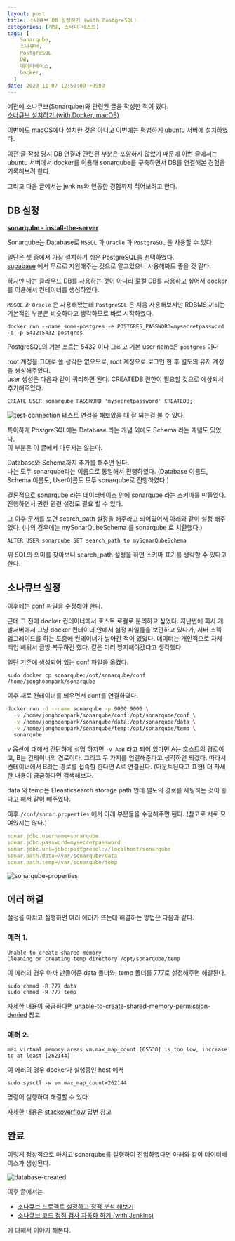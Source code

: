 ```yaml
---
layout: post
title: 소나큐브 DB 설정하기 (with PostgreSQL)
categories: [개발, 스터디-테스트]
tags: [
    Sonarqube,
    소나큐브,
    PostgreSQL
    DB,
    데이터베이스,
    Docker,
  ]
date: 2023-11-07 12:50:00 +0900
---
```


예전에 소나큐브(Sonarqube)와 관련된 글을 작성한 적이 있다.  
[소나큐브 설치하기 (with Docker, macOS)](/2023/08/02/install-sonarqube-with-docker-in-local-macos)

이번에도 macOS에다 설치한 것은 아니고 이번에는 평범하게 ubuntu 서버에 설치하였다.

이전 글 작성 당시 DB 연결과 관련된 부분은 포함하지 않았기 때문에
이번 글에서는 ubuntu 서버에서 docker를 이용해 sonarqube를 구축하면서 DB를 연결해본 경험을 기록해보려 한다.

그리고 다음 글에서는 jenkins와 연동한 경험까지 적어보려고 한다.

## DB 설정

**[sonarqube - install-the-server](https://docs.sonarsource.com/sonarqube/latest/setup-and-upgrade/install-the-server/)**

Sonarqube는 Database로 `MSSQL` 과 `Oracle` 과 `PostgreSQL` 을 사용할 수 있다.

일단은 셋 중에서 가장 설치하기 쉬운 PostgreSQL을 선택하였다.  
[supabase](https://supabase.com/) 에서 무료로 지원해주는 것으로 알고있으니 사용해봐도 좋을 것 같다.

하지만 나는 클라우드 DB를 사용하는 것이 아니라 로컬 DB를 사용하고 싶어서
docker를 이용해서 컨테이너를 생성하였다.

`MSSQL` 과 `Oracle` 은 사용해봤는데 `PostgreSQL` 은 처음 사용해보지만 RDBMS 끼리는 기본적인 부분은 비슷하다고 생각하므로 바로 시작하였다.

```
docker run --name some-postgres -e POSTGRES_PASSWORD=mysecretpassword -d -p 5432:5432 postgres
```

PostgreSQL의 기본 포트는 5432 이다
그리고 기본 user name은 `postgres` 이다

root 계정을 그대로 쓸 생각은 없으므로, root 계정으로 로그인 한 후 별도의 유저 계정을 생성해주었다.  
user 생성은 다음과 같이 쿼리하면 된다. CREATEDB 권한이 필요할 것으로 예상되서 추가해주었다.

```
CREATE USER sonarqube PASSWORD 'mysecretpassword' CREATEDB;
```

![test-connection](/assets/images/2023-11-06-sonarqube-db-config/test-connection.png)
테스트 연결을 해보았을 때 잘 되는걸 볼 수 있다.

특이하게 PostgreSQL에는 Database 라는 개념 외에도 Schema 라는 개념도 있었다.  
이 부분은 이 글에서 다루지는 않는다.

Database와 Schema까지 추가를 해주면 된다.  
나는 모두 sonarqube라는 이름으로 통일해서 진행하였다. (Database 이름도, Schema 이름도, User이름도 모두 sonarqube로 진행하였다.)

결론적으로 sonarqube 라는 데이터베이스 안에 sonarqube 라는 스키마를 만들었다. 진행하면서 권한 관련 설정도 필요 할 수 있다.

그 이후 문서를 보면 search_path 설정을 해주라고 되어있어서 아래와 같이 설정 해주었다.
(나의 경우에는 mySonarQubeSchema 를 sonarqube 로 치환했다.)

```
ALTER USER sonarqube SET search_path to mySonarQubeSchema
```

위 SQL의 의미를 찾아보니 search_path 설정을 하면 스키마 표기를 생략할 수 있다고 한다.

## 소나큐브 설정

이후에는 conf 파일을 수정해야 한다.

근데 그 전에 docker 컨테이너에서 호스트 로컬로 분리하고 싶었다.
지난번에 회사 개발서버에서 그냥 docker 컨테이너 안에서 설정 파일들을 보관하고 있다가, 서버 스펙 업그레이드를 하는 도중에 컨테이너가 날아간 적이 있었다. 데이터는 개인적으로 자체 백업 해둬서 금방 복구하긴 했다.
같은 미리 방지해야겠다고 생각했다.

일단 기존에 생성되어 있는 conf 파일을 옮겼다.

```
sudo docker cp sonarqube:/opt/sonarqube/conf /home/jonghoonpark/sonarqube
```

이후 새로 컨테이너를 띄우면서 conf를 연결하였다.

```sh
docker run -d --name sonarqube -p 9000:9000 \
  -v /home/jonghoonpark/sonarqube/conf:/opt/sonarqube/conf \
  -v /home/jonghoonpark/sonarqube/data:/opt/sonarqube/data \
  -v /home/jonghoonpark/sonarqube/temp:/opt/sonarqube/temp \
  sonarqube
```

v 옵션에 대해서 간단하게 설명 하자면 `-v A:B` 라고 되어 있다면
A는 호스트의 경로이고, B는 컨테이너의 경로이다. 그리고 두 가지를 연결해준다고 생각하면 되겠다.
따라서 컨테이너에서 B라는 경로를 접속할 한다면 A로 연결된다. (마운트된다고 표현)
더 자세한 내용이 궁금하다면 검색해보자.

data 와 temp는 Eleasticsearch storage path 인데 별도의 경로를 세팅하는 것이 좋다고 해서 같이 빼주었다.

이후 `/conf/sonar.properties` 에서 아래 부분들을 수정해주면 된다. (참고로 서로 모여있지는 않다.)

```yml
sonar.jdbc.username=sonarqube
sonar.jdbc.password=mysecretpassword
sonar.jdbc.url=jdbc:postgresql://localhost/sonarqube
sonar.path.data=/var/sonarqube/data
sonar.path.temp=/var/sonarqube/temp
```

![sonarqube-properties](/assets/images/2023-11-06-sonarqube-db-config/sonarqube-properties.png)

## 에러 해결

설정을 마치고 실행하면 여러 에러가 뜨는데 해결하는 방법은 다음과 같다.

### 에러 1.

```
Unable to create shared memory
Cleaning or creating temp directory /opt/sonarqube/temp
```

이 에러의 경우 아까 만들어준 data 폴더와, temp 폴더를 777로 설정해주면 해결된다.

```
sudo chmod -R 777 data
sudo chmod -R 777 temp
```

자세한 내용이 궁금하다면 [unable-to-create-shared-memory-permission-denied](https://community.sonarsource.com/t/unable-to-create-shared-memory-permission-denied/61498) 참고

### 에러 2.

```
max virtual memory areas vm.max_map_count [65530] is too low, increase to at least [262144]
```

이 에러의 경우 docker가 실행중인 host 에서

```
sudo sysctl -w vm.max_map_count=262144
```

명령어 실행하여 해결할 수 있다.

자세한 내용은 [stackoverflow](https://stackoverflow.com/a/57998152) 답변 참고

## 완료

이렇게 정상적으로 마치고 sonarqube를 실행하여 진입하였다면 아래와 같이 데이터베이스가 생성된다.

![database-created](/assets/images/2023-11-06-sonarqube-db-config/database-created.png)

이후 글에서는

- [소나큐브 프로젝트 설정하고 정적 분석 해보기](/2023/11/07/create-sonarqube-project)
- [소나큐브 코드 정적 검사 자동화 하기 (with Jenkins)](/2023/11/07/sonarqube-with-jenkins)

에 대해서 이야기 해본다.
